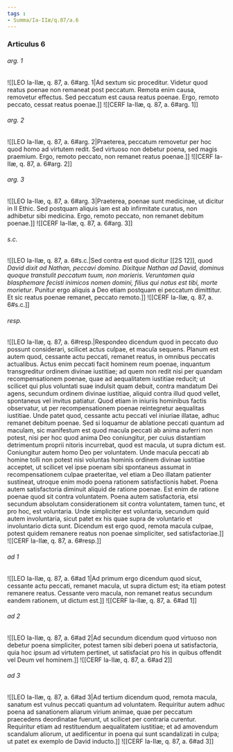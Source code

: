 ```yaml
---
tags : 
- Summa/Ia-IIæ/q.87/a.6
---
```


### Articulus 6

###### arg. 1
![[LEO Ia-IIæ, q. 87, a. 6#arg. 1|Ad sextum sic proceditur. Videtur quod reatus poenae non remaneat post peccatum. Remota enim causa, removetur effectus. Sed peccatum est causa reatus poenae. Ergo, remoto peccato, cessat reatus poenae.]]
![[CERF Ia-IIæ, q. 87, a. 6#arg. 1]]

###### arg. 2
![[LEO Ia-IIæ, q. 87, a. 6#arg. 2|Praeterea, peccatum removetur per hoc quod homo ad virtutem redit. Sed virtuoso non debetur poena, sed magis praemium. Ergo, remoto peccato, non remanet reatus poenae.]]
![[CERF Ia-IIæ, q. 87, a. 6#arg. 2]]

###### arg. 3
![[LEO Ia-IIæ, q. 87, a. 6#arg. 3|Praeterea, poenae sunt medicinae, ut dicitur in II Ethic. Sed postquam aliquis iam est ab infirmitate curatus, non adhibetur sibi medicina. Ergo, remoto peccato, non remanet debitum poenae.]]
![[CERF Ia-IIæ, q. 87, a. 6#arg. 3]]

###### s.c.
![[LEO Ia-IIæ, q. 87, a. 6#s.c.|Sed contra est quod dicitur [[2S 12]], quod *David dixit ad Nathan, peccavi domino. Dixitque Nathan ad David, dominus quoque transtulit peccatum tuum, non morieris. Veruntamen quia blasphemare fecisti inimicos nomen domini, filius qui natus est tibi, morte morietur*. Punitur ergo aliquis a Deo etiam postquam ei peccatum dimittitur. Et sic reatus poenae remanet, peccato remoto.]]
![[CERF Ia-IIæ, q. 87, a. 6#s.c.]]

###### resp.
![[LEO Ia-IIæ, q. 87, a. 6#resp.|Respondeo dicendum quod in peccato duo possunt considerari, scilicet actus culpae, et macula sequens. Planum est autem quod, cessante actu peccati, remanet reatus, in omnibus peccatis actualibus. Actus enim peccati facit hominem reum poenae, inquantum transgreditur ordinem divinae iustitiae; ad quem non redit nisi per quandam recompensationem poenae, quae ad aequalitatem iustitiae reducit; ut scilicet qui plus voluntati suae indulsit quam debuit, contra mandatum Dei agens, secundum ordinem divinae iustitiae, aliquid contra illud quod vellet, spontaneus vel invitus patiatur. Quod etiam in iniuriis hominibus factis observatur, ut per recompensationem poenae reintegretur aequalitas iustitiae. Unde patet quod, cessante actu peccati vel iniuriae illatae, adhuc remanet debitum poenae. Sed si loquamur de ablatione peccati quantum ad maculam, sic manifestum est quod macula peccati ab anima auferri non potest, nisi per hoc quod anima Deo coniungitur, per cuius distantiam detrimentum proprii nitoris incurrebat, quod est macula, ut supra dictum est. Coniungitur autem homo Deo per voluntatem. Unde macula peccati ab homine tolli non potest nisi voluntas hominis ordinem divinae iustitiae acceptet, ut scilicet vel ipse poenam sibi spontaneus assumat in recompensationem culpae praeteritae, vel etiam a Deo illatam patienter sustineat, utroque enim modo poena rationem satisfactionis habet. Poena autem satisfactoria diminuit aliquid de ratione poenae. Est enim de ratione poenae quod sit contra voluntatem. Poena autem satisfactoria, etsi secundum absolutam considerationem sit contra voluntatem, tamen tunc, et pro hoc, est voluntaria. Unde simpliciter est voluntaria, secundum quid autem involuntaria, sicut patet ex his quae supra de voluntario et involuntario dicta sunt. Dicendum est ergo quod, remota macula culpae, potest quidem remanere reatus non poenae simpliciter, sed satisfactoriae.]]
![[CERF Ia-IIæ, q. 87, a. 6#resp.]]

###### ad 1
![[LEO Ia-IIæ, q. 87, a. 6#ad 1|Ad primum ergo dicendum quod sicut, cessante actu peccati, remanet macula, ut supra dictum est; ita etiam potest remanere reatus. Cessante vero macula, non remanet reatus secundum eandem rationem, ut dictum est.]]
![[CERF Ia-IIæ, q. 87, a. 6#ad 1]]

###### ad 2
![[LEO Ia-IIæ, q. 87, a. 6#ad 2|Ad secundum dicendum quod virtuoso non debetur poena simpliciter, potest tamen sibi deberi poena ut satisfactoria, quia hoc ipsum ad virtutem pertinet, ut satisfaciat pro his in quibus offendit vel Deum vel hominem.]]
![[CERF Ia-IIæ, q. 87, a. 6#ad 2]]

###### ad 3
![[LEO Ia-IIæ, q. 87, a. 6#ad 3|Ad tertium dicendum quod, remota macula, sanatum est vulnus peccati quantum ad voluntatem. Requiritur autem adhuc poena ad sanationem aliarum virium animae, quae per peccatum praecedens deordinatae fuerunt, ut scilicet per contraria curentur. Requiritur etiam ad restituendum aequalitatem iustitiae; et ad amovendum scandalum aliorum, ut aedificentur in poena qui sunt scandalizati in culpa; ut patet ex exemplo de David inducto.]]
![[CERF Ia-IIæ, q. 87, a. 6#ad 3]]

